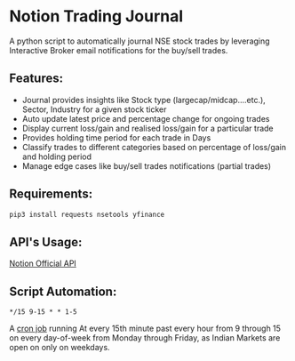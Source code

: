 # Notion Trading Journal
A python script to automatically journal NSE stock trades by leveraging Interactive Broker email notifications for the buy/sell trades.

## Features: 
- Journal provides insights like Stock type (largecap/midcap....etc.), Sector, Industry for a given stock ticker
- Auto update latest price and percentage change for ongoing trades
- Display current loss/gain and realised loss/gain for a particular trade
- Provides holding time period for each trade in Days
- Classify trades to different categories based on percentage of loss/gain and holding period
- Manage edge cases like buy/sell trades notifications (partial trades)

## Requirements:

```bash
pip3 install requests nsetools yfinance
```
## API's Usage:
[Notion Official API](https://developers.notion.com/reference/intro)

## Script Automation:
```
*/15 9-15 * * 1-5
```
A [cron job](https://crontab.guru/#*/15_9-15_*_*_1-5) running At every 15th minute past every hour from 9 through 15 on every day-of-week from Monday through Friday, as Indian Markets are open on only on weekdays.
